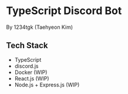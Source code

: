 # TypeScript Discord Bot

By 1234tgk (Taehyeon Kim)

## Tech Stack

-   TypeScript
-   discord.js
-   Docker (WIP)
-   React.js (WIP)
-   Node.js + Express.js (WIP)
